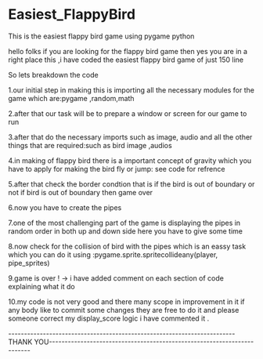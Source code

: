 # Easiest_FlappyBird
This is the easiest flappy bird game using pygame python

hello folks if you are looking for the flappy bird game then yes you are in a right place this ,i have coded the easiest flappy bird game of just 150 line

So lets breakdown the code

1.our initial step in making this is importing all the necessary modules for the game which are:pygame ,random,math 

2.after that our task will be to prepare a window or screen for our game to run 

3.after that do the necessary imports such as image, audio and all the other things that are required:such as bird image ,audios 

4.in making of flappy bird there is a important concept of gravity  which  you have to apply for making the bird fly or jump: see code for refrence

5.after that check the border condtion that is if the bird is out of boundary or not if bird is out of boundary then game over

6.now you have to create the pipes 

7.one of the most challenging part of the game is displaying the pipes in random order in both up and down side here you have to give some time 
            
8.now check for the collision of bird with the pipes which is an eassy task which you can do it using :pygame.sprite.spritecollideany(player, pipe_sprites)

9.game is over ! -> i have added comment on each section of code explaining what it do 

10.my code is not very good and there many scope in improvement in it if any body like to commit some changes they are free to  do it and please someone correct my display_score logic i have commented it .

------------------------------------------------------------------------THANK YOU------------------------------------------------------------------------
